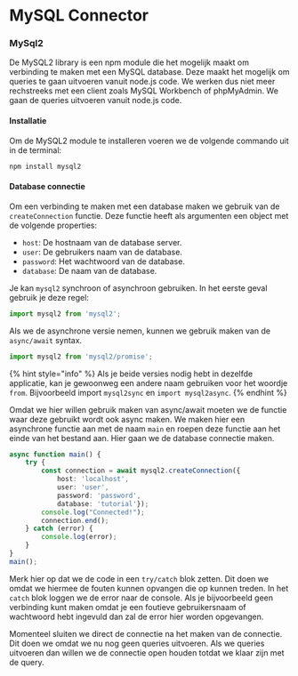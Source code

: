 # MySQL Connector

### MySql2

De MySQL2 library is een npm module die het mogelijk maakt om verbinding te maken met een MySQL database. Deze maakt het mogelijk om queries te gaan uitvoeren vanuit node.js code. We werken dus niet meer rechstreeks met een client zoals MySQL Workbench of phpMyAdmin. We gaan de queries uitvoeren vanuit node.js code.

#### Installatie

Om de MySQL2 module te installeren voeren we de volgende commando uit in de terminal:

```bash
npm install mysql2
```

#### Database connectie

Om een verbinding te maken met een database maken we gebruik van de `createConnection` functie. Deze functie heeft als argumenten een object met de volgende properties:

* `host`: De hostnaam van de database server.
* `user`: De gebruikers naam van de database.
* `password`: Het wachtwoord van de database.
* `database`: De naam van de database.

Je kan `mysql2` synchroon of asynchroon gebruiken. In het eerste geval gebruik je deze regel:

```typescript
import mysql2 from 'mysql2';
```

Als we de asynchrone versie nemen, kunnen we gebruik maken van de `async/await` syntax.

```typescript
import mysql2 from 'mysql2/promise';
```

{% hint style="info" %}
Als je beide versies nodig hebt in dezelfde applicatie, kan je gewoonweg een andere naam gebruiken voor het woordje `from`. Bijvoorbeeld import `mysql2sync` en `import mysql2async`.
{% endhint %}

Omdat we hier willen gebruik maken van async/await moeten we de functie waar deze gebruikt wordt ook async maken. We maken hier een asynchrone functie aan met de naam `main` en roepen deze functie aan het einde van het bestand aan. Hier gaan we de database connectie maken.

```typescript
async function main() {
    try {
        const connection = await mysql2.createConnection({
            host: 'localhost',
            user: 'user',
            password: 'password',
            database: 'tutorial'});
        console.log("Connected!");
        connection.end();
    } catch (error) {
        console.log(error);
    }
}
main();
```

Merk hier op dat we de code in een `try/catch` blok zetten. Dit doen we omdat we hiermee de fouten kunnen opvangen die op kunnen treden. In het `catch` blok loggen we de error naar de console. Als je bijvoorbeeld geen verbinding kunt maken omdat je een foutieve gebruikersnaam of wachtwoord hebt ingevuld dan zal de error hier worden opgevangen.

Momenteel sluiten we direct de connectie na het maken van de connectie. Dit doen we omdat we nu nog geen queries uitvoeren. Als we queries uitvoeren dan willen we de connectie open houden totdat we klaar zijn met de query.

